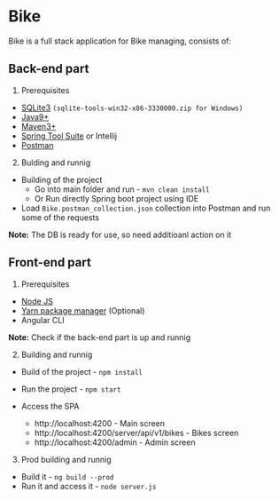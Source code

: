 # Bike
Bike is a full stack application for Bike managing, consists of:

## Back-end part
1. Prerequisites
- [SQLite3](https://www.sqlite.org/download.html) `(sqlite-tools-win32-x86-3330000.zip for Windows)`
- [Java9+](https://adoptopenjdk.net/)
- [Maven3+](https://maven.apache.org/download.cgi)
- [Spring Tool Suite](https://spring.io/tools) or Intellij
- [Postman](https://www.postman.com/downloads/)

2. Bulding and runnig
- Building of the project
  - Go into main folder and run - `mvn clean install`
  - Or Run directly Spring boot project using IDE
- Load `Bike.postman_collection.json` collection into Postman and run some of the requests

**Note:** The DB is ready for use, so need additioanl action on it

## Front-end part
1. Prerequisites
- [Node JS](https://nodejs.org/en/)
- [Yarn package manager](https://classic.yarnpkg.com/en/docs/install) (Optional)
- Angular CLI

**Note:** Check if the back-end part is up and runnig

2. Building and runnig

- Build of the project - `npm install`
- Run the project - `npm start`

- Access the SPA
  - http://localhost:4200 - Main screen
  - http://localhost:4200/server/api/v1/bikes - Bikes screen
  - http://localhost:4200/admin - Admin screen
  
3. Prod building and runnig
- Build it - `ng build --prod`
- Run it and access it - `node server.js`
